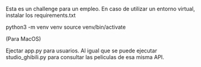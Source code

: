 Esta es un challenge para un empleo.
En caso de utilizar un entorno virtual, instalar los requirements.txt

python3 -m venv venv
source venv/bin/activate

(Para MacOS)


Ejectar app.py para usuarios.
Al igual que se puede ejecutar studio_ghibili.py para consultar las peliculas de esa misma API.

